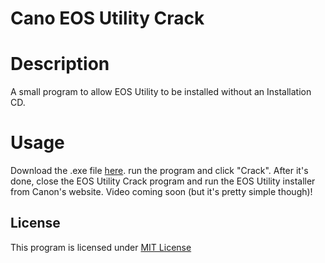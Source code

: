 # Cano EOS Utility Crack

# Description

A small program to allow EOS Utility to be installed without an Installation CD.

# Usage

Download the .exe file [here](https://github.com/tino1b2be/eosutilitycrack/releases/download/v1.0/EOSUtilityCrack.exe). run the program and click "Crack". After it's done, close the EOS Utility Crack program and run the EOS Utility installer from Canon's website. Video coming soon (but it's pretty simple though)!

## License
This program is licensed under [MIT License](https://github.com/tino1b2be/eosutilitycrack/blob/master/LICENSE)
